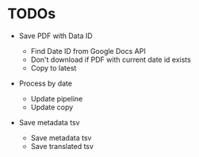 # TODOs

* Save PDF with Data ID
  * Find Date ID from Google Docs API
  * Don't download if PDF with current date id exists
  * Copy to latest

* Process by date
  * Update pipeline
  * Update copy


* Save metadata tsv
  * Save metadata tsv
  * Save translated tsv
